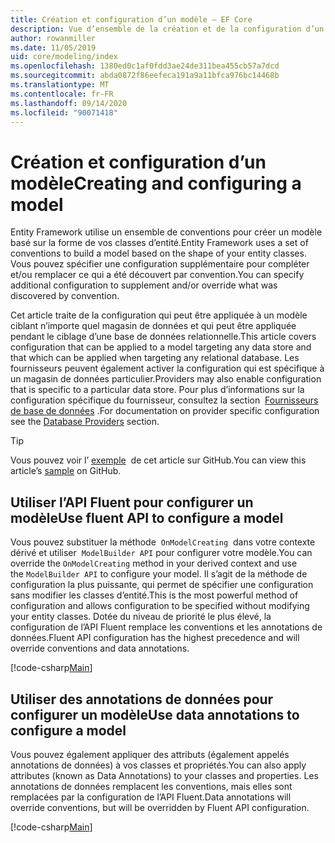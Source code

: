 ```yaml
---
title: Création et configuration d’un modèle – EF Core
description: Vue d’ensemble de la création et de la configuration d’un modèle avec Entity Framework Core.
author: rowanmiller
ms.date: 11/05/2019
uid: core/modeling/index
ms.openlocfilehash: 1380ed0c1af0fdd3ae24de311bea455cb57a7dcd
ms.sourcegitcommit: abda0872f86eefeca191a9a11bfca976bc14468b
ms.translationtype: MT
ms.contentlocale: fr-FR
ms.lasthandoff: 09/14/2020
ms.locfileid: "90071418"
---
```

# <a name="creating-and-configuring-a-model"></a><span data-ttu-id="dc10d-103">Création et configuration d’un modèle</span><span class="sxs-lookup"><span data-stu-id="dc10d-103">Creating and configuring a model</span></span>

<span data-ttu-id="dc10d-104">Entity Framework utilise un ensemble de conventions pour créer un modèle basé sur la forme de vos classes d’entité.</span><span class="sxs-lookup"><span data-stu-id="dc10d-104">Entity Framework uses a set of conventions to build a model based on the shape of your entity classes.</span></span> <span data-ttu-id="dc10d-105">Vous pouvez spécifier une configuration supplémentaire pour compléter et/ou remplacer ce qui a été découvert par convention.</span><span class="sxs-lookup"><span data-stu-id="dc10d-105">You can specify additional configuration to supplement and/or override what was discovered by convention.</span></span>

<span data-ttu-id="dc10d-106">Cet article traite de la configuration qui peut être appliquée à un modèle ciblant n’importe quel magasin de données et qui peut être appliquée pendant le ciblage d’une base de données relationnelle.</span><span class="sxs-lookup"><span data-stu-id="dc10d-106">This article covers configuration that can be applied to a model targeting any data store and that which can be applied when targeting any relational database.</span></span> <span data-ttu-id="dc10d-107">Les fournisseurs peuvent également activer la configuration qui est spécifique à un magasin de données particulier.</span><span class="sxs-lookup"><span data-stu-id="dc10d-107">Providers may also enable configuration that is specific to a particular data store.</span></span> <span data-ttu-id="dc10d-108">Pour plus d’informations sur la configuration spécifique du fournisseur, consultez la section  [Fournisseurs de base de données](xref:core/providers/index) .</span><span class="sxs-lookup"><span data-stu-id="dc10d-108">For documentation on provider specific configuration see the [Database Providers](xref:core/providers/index) section.</span></span>

> [!TIP]  
> <span data-ttu-id="dc10d-109">Vous pouvez voir l’ [exemple](https://github.com/dotnet/EntityFramework.Docs/tree/master/samples)  de cet article sur GitHub.</span><span class="sxs-lookup"><span data-stu-id="dc10d-109">You can view this article’s [sample](https://github.com/dotnet/EntityFramework.Docs/tree/master/samples) on GitHub.</span></span>

## <a name="use-fluent-api-to-configure-a-model"></a><span data-ttu-id="dc10d-110">Utiliser l’API Fluent pour configurer un modèle</span><span class="sxs-lookup"><span data-stu-id="dc10d-110">Use fluent API to configure a model</span></span>

<span data-ttu-id="dc10d-111">Vous pouvez substituer la méthode  `OnModelCreating`  dans votre contexte dérivé et utiliser  `ModelBuilder API` pour configurer votre modèle.</span><span class="sxs-lookup"><span data-stu-id="dc10d-111">You can override the `OnModelCreating` method in your derived context and use the `ModelBuilder API` to configure your model.</span></span> <span data-ttu-id="dc10d-112">Il s’agit de la méthode de configuration la plus puissante, qui permet de spécifier une configuration sans modifier les classes d’entité.</span><span class="sxs-lookup"><span data-stu-id="dc10d-112">This is the most powerful method of configuration and allows configuration to be specified without modifying your entity classes.</span></span> <span data-ttu-id="dc10d-113">Dotée du niveau de priorité le plus élevé, la configuration de l’API Fluent remplace les conventions et les annotations de données.</span><span class="sxs-lookup"><span data-stu-id="dc10d-113">Fluent API configuration has the highest precedence and will override conventions and data annotations.</span></span>

[!code-csharp[Main](../../../samples/core/Modeling/FluentAPI/Required.cs?highlight=12-14)]

## <a name="use-data-annotations-to-configure-a-model"></a><span data-ttu-id="dc10d-114">Utiliser des annotations de données pour configurer un modèle</span><span class="sxs-lookup"><span data-stu-id="dc10d-114">Use data annotations to configure a model</span></span>

<span data-ttu-id="dc10d-115">Vous pouvez également appliquer des attributs (également appelés annotations de données) à vos classes et propriétés.</span><span class="sxs-lookup"><span data-stu-id="dc10d-115">You can also apply attributes (known as Data Annotations) to your classes and properties.</span></span> <span data-ttu-id="dc10d-116">Les annotations de données remplacent les conventions, mais elles sont remplacées par la configuration de l’API Fluent.</span><span class="sxs-lookup"><span data-stu-id="dc10d-116">Data annotations will override conventions, but will be overridden by Fluent API configuration.</span></span>

[!code-csharp[Main](../../../samples/core/Modeling/DataAnnotations/Required.cs?highlight=15)]
